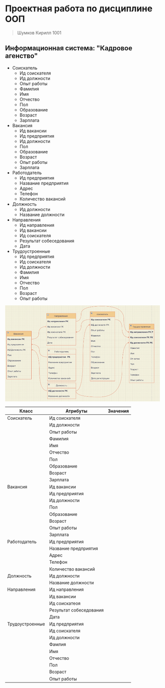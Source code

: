 # Проектная работа по дисциплине ООП
> Шумков Кирилл 1001

## Информационная система: "Кадровое агенство"
 - Соискатель
   - Ид соискателя
   - Ид должности
   - Опыт работы
   - Фамилия
   - Имя
   - Отчество
   - Пол
   - Образование 
   - Возраст
   - Зарплата
 - Вакансия
   - Ид вакансии
   - Ид предприятия
   - Ид должности
   - Пол
   - Образование
   - Возраст
   - Опыт работы
   - Зарплата
 - Работодатель
   - Ид предприятия
   - Название предприятия
   - Адрес
   - Телефон
   - Количество вакансий
 - Должность
   - Ид должности
   - Название должности
 - Направления
   - Ид направления
   - Ид вакансии
   - Ид соискателя
   - Результат собеседования
   - Дата
 - Трудоустроенные
   - Ид предприятия
   - Ид соискателя
   - Ид должности
   - Фамилия 
   - Имя
   - Отчество
   - Пол
   - Возраст
   - Опыт работы
 
 ![Er-модель](https://github.com/KirillShumkov/Kiril_l1001/blob/main/image.png) 

| Класс | Атрибуты | Значения |
|-------|----------|----------|
| Соискатель | Ид соискателя | |
| | Ид должности | |
| | Опыт работы | |
| | Фамилия | |
| | Имя | |
| | Отчество | |
| | Пол | |
| | Образование | | 
| | Возраст | |
| | Зарплата | |
| Вакансия | Ид вакансии | |
| | Ид предприятия | |
| | Ид должности | |
| | Пол | | 
| | Образование | |
| | Возраст | |
| | Опыт работы | | 
| | Зарплата | |
| Работодатель | Ид предприятия | |
| | Название предприятия | |
| | Адрес | |
| | Телефон | |
| | Количество вакансий | |
| Должность | Ид должности | |
| | Название должности | |
| Направления | Ид направления | |
| | Ид вакансии | |
| | Ид соискатеоя | |
| | Результат собеседования | |
| | Дата | |
|Трудоустроенные | Ид предприятия | |
| | Ид соискателя | |
| | Ид должности | |
| | Фамлия | | 
| | Имя | |
| | Отчество | | 
| | Пол | | 
| | Возраст | | 
| | Опыт работы | |




